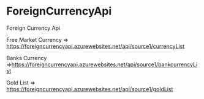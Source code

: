 # ForeignCurrencyApi
Foreign Currency Api


Free Market Currency => https://foreigncurrencyapi.azurewebsites.net/api/source1/currencyList  

Banks Currency =>https://foreigncurrencyapi.azurewebsites.net/api/source1/bankcurrencyList 

Gold List => https://foreigncurrencyapi.azurewebsites.net/api/source1/goldList 

